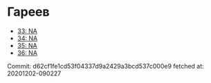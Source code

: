 # Гареев
- [33: NA](33.md)
- [34: NA](34.md)
- [35: NA](35.md)
- [36: NA](36.md)

Commit: d62cf1fe1cd53f04337d9a2429a3bcd537c000e9
 fetched at: 20201202-090227
